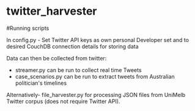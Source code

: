 # twitter_harvester

#Running scripts

In config.py - Set Twitter API keys as own personal Developer set and to desired CouchDB connection details for storing data

Data can then be collected from twitter:
- streamer.py can be run to collect real time Tweets
- case_scenarios.py can be run to extract tweets from Australian politician's timelines


Alternatively- file_harvester.py for processing JSON files from UniMelb Twitter corpus (does not require Twitter API).




